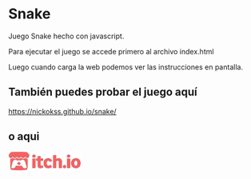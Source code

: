 # Snake
Juego Snake hecho con javascript.

Para ejecutar el juego se accede primero al archivo index.html

Luego cuando carga la web podemos ver las instrucciones en pantalla. 

## También puedes probar el juego aquí

https://nickokss.github.io/snake/

## o aqui

[<img src="https://github.com/nickokss/jumper/blob/main/website/src/img/itchio.png" alt="ITCHIO" height="38">](https://nickokss.itch.io/snake)

